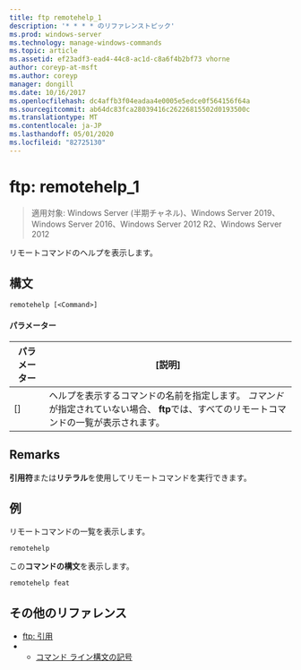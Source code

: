 ```yaml
---
title: ftp remotehelp_1
description: '* * * * のリファレンストピック'
ms.prod: windows-server
ms.technology: manage-windows-commands
ms.topic: article
ms.assetid: ef23adf3-ead4-44c8-ac1d-c8a6f4b2bf73 vhorne
author: coreyp-at-msft
ms.author: coreyp
manager: dongill
ms.date: 10/16/2017
ms.openlocfilehash: dc4affb3f04eadaa4e0005e5edce0f564156f64a
ms.sourcegitcommit: ab64dc83fca28039416c26226815502d0193500c
ms.translationtype: MT
ms.contentlocale: ja-JP
ms.lasthandoff: 05/01/2020
ms.locfileid: "82725130"
---
```

# <a name="ftp-remotehelp_1"></a>ftp: remotehelp_1

> 適用対象: Windows Server (半期チャネル)、Windows Server 2019、Windows Server 2016、Windows Server 2012 R2、Windows Server 2012

リモートコマンドのヘルプを表示します。   
## <a name="syntax"></a>構文  
```  
remotehelp [<Command>]  
```  
#### <a name="parameters"></a>パラメーター  
|パラメーター|[説明]|  
|-------|--------|  
|[<Command>]|ヘルプを表示するコマンドの名前を指定します。 *コマンド*が指定されていない場合、 **ftp**では、すべてのリモートコマンドの一覧が表示されます。|  
## <a name="remarks"></a>Remarks  
**引用符**または**リテラル**を使用してリモートコマンドを実行できます。  
## <a name="examples"></a>例  
リモートコマンドの一覧を表示します。  
```  
remotehelp  
```  
この**コマンドの構文**を表示します。  
```  
remotehelp feat  
```  
## <a name="additional-references"></a>その他のリファレンス  
-   [ftp: 引用](ftp-quote.md)  
-   - [コマンド ライン構文の記号](command-line-syntax-key.md)  
